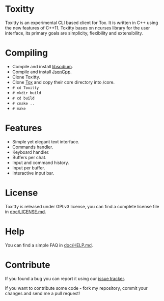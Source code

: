 Toxitty
=======

Toxitty is an experimental CLI based client for Tox. It is written in C++ using the new features of C++11.
Toxitty bases on ncurses library for the user interface, its primary goals are simplicity, flexibility and extensibility.

Compiling
=========
* Compile and install [libsodium](https://github.com/jedisct1/libsodium).
* Compile and install [JsonCpp](http://jsoncpp.sourceforge.net/).
* Clone Toxitty.
* Clone [Tox](https://github.com/irungentoo/ProjectTox-Core) and copy their core directory into /core.
* `# cd Toxitty`
* `# mkdir build`
* `# cd build`
* `# cmake ..`
* `# make`

Features
========
* Simple yet elegant text interface.
* Commands handler.
* Keyboard handler.
* Buffers per chat.
* Input and command history.
* Input per buffer.
* Interactive input bar.

License
=======

Toxitty is released under GPLv3 license, you can find a complete license file in [doc/LICENSE.md](doc/LICENSE.md).

Help
====

You can find a simple FAQ in [doc/HELP.md](doc/HELP.md).

Contribute
==========

If you found a bug you can report it using our [issue tracker](https://github.com/diath/Toxitty/issues).

If you want to contribute some code - fork my repository, commit your changes and send me a pull request!
